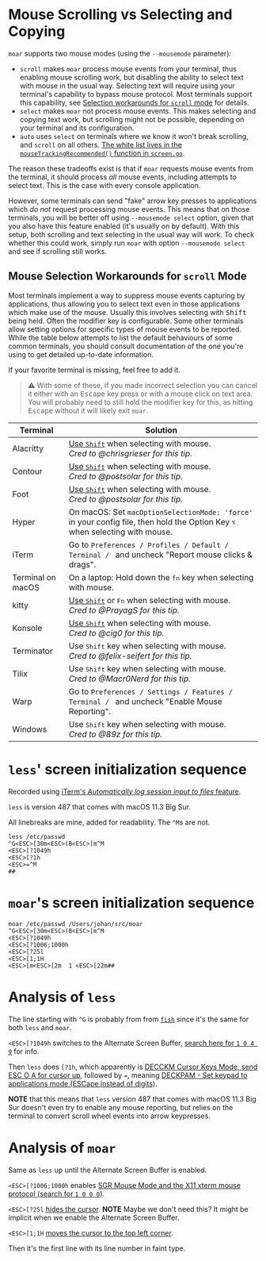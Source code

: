 # Mouse Scrolling vs Selecting and Copying

`moar` supports two mouse modes (using the `--mousemode` parameter):

- `scroll` makes `moar` process mouse events from your terminal, thus enabling mouse scrolling work,
but disabling the ability to select text with mouse in the usual way. Selecting text will require using your terminal's capability to bypass mouse protocol.
Most terminals support this capability, see [Selection workarounds for `scroll` mode](#mouse-selection-workarounds-for-scroll-mode) for details.
- `select` makes `moar` not process mouse events. This makes selecting and copying text work, but scrolling might not be possible, depending on your terminal and its configuration.
- `auto` uses `select` on terminals where we know it won't break scrolling, and
  `scroll` on all others. [The white list lives in the
  `mouseTrackingRecommended()` function in
  `screen.go`](https://github.com/walles/moar/blob/master/twin/screen.go).

The reason these tradeoffs exist is that if `moar` requests mouse events from the terminal,
it should process _all_ mouse events, including attempts to select text. This is the case with every console application.

However, some terminals can send "fake" arrow key presses to applications which _do not_ request processing mouse events.
This means that on those terminals, you will be better off using `--mousemode select` option, given that you also have this feature enabled (it's usually on by default).
With this setup, both scrolling and text selecting in the usual way will work.
To check whether this could work, simply run `moar` with option `--mousemode select` and see if scrolling still works.

## Mouse Selection Workarounds for `scroll` Mode

Most terminals implement a way to suppress mouse events capturing by applications, thus allowing you to select text even in
those applications which make use of the mouse. Usually this involves selecting with <kbd>Shift</kbd> being held. Often the
modifier key is configurable. Some other terminals allow setting options for specific types of mouse events to be reported.
While the table below attempts to list the default behaviours of some common terminals, you should consult
documentation of the one you're using to get detailed up-to-date information.

If your favorite terminal is missing, feel free to add it.

> :warning: With some of these, if you made incorrect selection you can cancel it either with an <kbd>Escape</kbd> key press or with a mouse
> click on text area. You will probably need to still hold the modifier key for this, as hitting <kbd>Escape</kbd> without it will likely exit `moar`.

| Terminal | Solution |
| -------- | -------- |
| Alacritty | [Use <kbd>Shift</kbd>](https://github.com/alacritty/alacritty/blob/a10fb8adc0857633be428d673ab8d36d2a90193a/extra/man/alacritty.5.scd#mouse) when selecting with mouse.<br>*Cred to @chrisgrieser for this tip.* |
| Contour | [Use <kbd>Shift</kbd>](https://github.com/contour-terminal/contour/blob/cf434eaae4b428228413039624231ad0a4e6839b/docs/configuration/advanced/mouse.md) when selecting with mouse.<br>*Cred to @postsolar for this tip.* |
| Foot | [Use <kbd>Shift</kbd>](https://codeberg.org/dnkl/foot/wiki#i-can-t-use-the-mouse-to-select-text) when selecting with mouse.<br>*Cred to @postsolar for this tip.* |
| Hyper | On macOS: Set `macOptionSelectionMode: 'force'` in your config file, then hold the Option Key <kbd>⌥</kbd> when selecting with mouse. |
| iTerm | Go to `Preferences / Profiles / Default / Terminal / ` and uncheck "Report mouse clicks & drags". |
| Terminal on macOS | On a laptop: Hold down the <kbd>fn</kbd> key when selecting with mouse. |
| kitty | [Use <kbd>Shift</kbd>](https://sw.kovidgoyal.net/kitty/overview/#mouse-features) or <kbd>Fn</kbd> when selecting with mouse.<br>*Cred to @PrayagS for this tip.* |
| Konsole | [Use <kbd>Shift</kbd>](https://github.com/KDE/konsole/blob/ffc48bfdadfb93fea09dcc9181b73738a4544a08/doc/manual/index.docbook#L242) when selecting with mouse.<br>*Cred to @cig0 for this tip.* |
| Terminator | Use <kbd>Shift</kbd> key when selecting with mouse.<br>*Cred to @felix-seifert for this tip.* |
| Tilix | Use <kbd>Shift</kbd> key when selecting with mouse.<br>*Cred to @Macr0Nerd for this tip.* |
| Warp | Go to `Preferences / Settings / Features / Terminal / ` and uncheck "Enable Mouse Reporting". |
| Windows | Use <kbd>Shift</kbd> key when selecting with mouse.<br>*Cred to @89z for this tip.* |

# `less`' screen initialization sequence

Recorded using [iTerm's _Automatically log session input to files_ feature](https://iterm2.com/documentation-preferences-profiles-session.html).

`less` is version 487 that comes with macOS 11.3 Big Sur.

All linebreaks are mine, added for readability. The `^M`s are not.

```
less /etc/passwd
^G<ESC>[30m<ESC>(B<ESC>[m^M
<ESC>[?1049h
<ESC>[?1h
<ESC>=^M
##
```

# `moar`'s screen initialization sequence

```
moar /etc/passwd /Users/johan/src/moar
^G<ESC>[30m<ESC>(B<ESC>[m^M
<ESC>[?1049h
<ESC>[?1006;1000h
<ESC>[?25l
<ESC>[1;1H
<ESC>[m<ESC>[2m  1 <ESC>[22m##
```

# Analysis of `less`

The line starting with `^G` is probably from from [`fish`](https://fishshell.com/) since it's the same for both `less` and `moar`.

`<ESC>[?1049h` switches to the Alternate Screen Buffer, [search here for `1 0 4 9`](https://invisible-island.net/xterm/ctlseqs/ctlseqs.html#h2-The-Alternate-Screen-Buffer) for info.

Then `less` does `[?1h`, which apparently is [DECCKM Cursor Keys Mode, send ESC O A for cursor up](https://www.real-world-systems.com/docs/ANSIcode.html), followed by `=`, meaning [DECKPAM - Set keypad to applications mode (ESCape instead of digits)](https://www.real-world-systems.com/docs/ANSIcode.html).

**NOTE** that this means that `less` version 487 that comes with macOS 11.3 Big Sur doesn't even try to enable any mouse reporting, but relies on the terminal to convert scroll wheel events into arrow keypresses.

# Analysis of `moar`

Same as `less` up until the Alternate Screen Buffer is enabled.

`<ESC>[?1006;1000h` enables [SGR Mouse Mode and the X11 xterm mouse protocol (search for `1 0 0 0`)](https://invisible-island.net/xterm/ctlseqs/ctlseqs.html).

`<ESC>[?25l` [hides the cursor](https://invisible-island.net/xterm/ctlseqs/ctlseqs.html). **NOTE** Maybe we don't need this? It might be implicit when we enable the Alternate Screen Buffer.

`<ESC>[1;1H` [moves the cursor to the top left corner](<https://en.wikipedia.org/wiki/ANSI_escape_code#CSI_(Control_Sequence_Introducer)_sequences>).

Then it's the first line with its line number in faint type.
